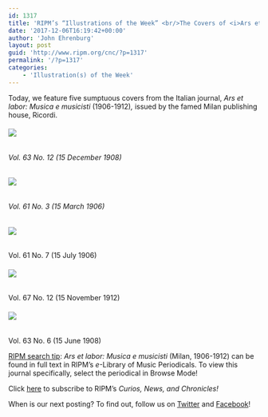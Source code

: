 ```yaml
---
id: 1317
title: 'RIPM’s “Illustrations of the Week” <br/>The Covers of <i>Ars et labor</i>'
date: '2017-12-06T16:19:42+00:00'
author: 'John Ehrenburg'
layout: post
guid: 'http://www.ripm.org/cnc/?p=1317'
permalink: '/?p=1317'
categories:
    - 'Illustration(s) of the Week'
---
```


Today, we feature five sumptuous covers from the Italian journal, *Ars et labor: Musica e musicisti* (1906-1912)*,* issued by the famed Milan publishing house, Ricordi.

###### ![](http://www.ripm.org/cnc/wp-content/uploads/2017/12/16-Ars-et-labor.jpg)

###### Vol. 63 No. 12 (15 December 1908)

###### ![](http://www.ripm.org/cnc/wp-content/uploads/2017/12/18-Ars-et-labor.jpg)

###### Vol. 61 No. 3 (15 March 1906)

###### ![](http://www.ripm.org/cnc/wp-content/uploads/2017/12/17-Ars-et-labor.jpg)  
Vol. 61 No. 7 (15 July 1906)

###### ![](http://www.ripm.org/cnc/wp-content/uploads/2017/12/4-Ars-et-labor.jpg)  
Vol. 67 No. 12 (15 November 1912)

###### ![](http://www.ripm.org/cnc/wp-content/uploads/2017/12/6-Ars-et-labor.jpg)  
Vol. 63 No. 6 (15 June 1908)

<u>RIPM search tip</u>: *Ars et labor: Musica e musicisti* (Milan, 1906-1912) can be found in full text in RIPM’s *e*-Library of Music Periodicals. To view this journal specifically, select the periodical in Browse Mode!

Click [here](http://ripm.org/?page=cncsubscribe) to subscribe to RIPM’s *Curios, News, and Chronicles!*

When is our next posting? To find out, follow us on [Twitter](https://twitter.com/RIPMCenter) and [Facebook](https://www.facebook.com/RIPMCenter/)!